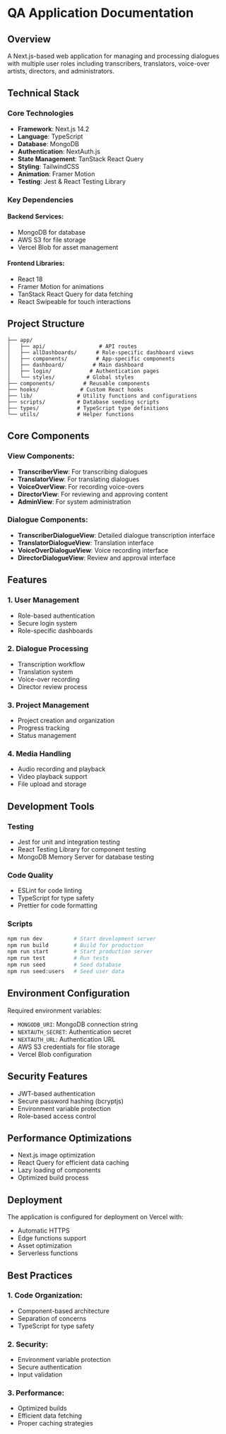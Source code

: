 # QA Application Documentation

## Overview
A Next.js-based web application for managing and processing dialogues with multiple user roles including transcribers, translators, voice-over artists, directors, and administrators.

## Technical Stack

### Core Technologies
- **Framework**: Next.js 14.2
- **Language**: TypeScript
- **Database**: MongoDB
- **Authentication**: NextAuth.js
- **State Management**: TanStack React Query
- **Styling**: TailwindCSS
- **Animation**: Framer Motion
- **Testing**: Jest & React Testing Library

### Key Dependencies

#### Backend Services:
- MongoDB for database
- AWS S3 for file storage
- Vercel Blob for asset management

#### Frontend Libraries:
- React 18
- Framer Motion for animations
- TanStack React Query for data fetching
- React Swipeable for touch interactions

## Project Structure

```
├── app/
│   ├── api/                 # API routes
│   ├── allDashboards/      # Role-specific dashboard views
│   ├── components/         # App-specific components
│   ├── dashboard/         # Main dashboard
│   ├── login/            # Authentication pages
│   └── styles/          # Global styles
├── components/         # Reusable components
├── hooks/             # Custom React hooks
├── lib/              # Utility functions and configurations
├── scripts/          # Database seeding scripts
├── types/            # TypeScript type definitions
└── utils/            # Helper functions
```

## Core Components

### View Components:
- **TranscriberView**: For transcribing dialogues
- **TranslatorView**: For translating dialogues
- **VoiceOverView**: For recording voice-overs
- **DirectorView**: For reviewing and approving content
- **AdminView**: For system administration

### Dialogue Components:
- **TranscriberDialogueView**: Detailed dialogue transcription interface
- **TranslatorDialogueView**: Translation interface
- **VoiceOverDialogueView**: Voice recording interface
- **DirectorDialogueView**: Review and approval interface

## Features

### 1. User Management
- Role-based authentication
- Secure login system
- Role-specific dashboards

### 2. Dialogue Processing
- Transcription workflow
- Translation system
- Voice-over recording
- Director review process

### 3. Project Management
- Project creation and organization
- Progress tracking
- Status management

### 4. Media Handling
- Audio recording and playback
- Video playback support
- File upload and storage

## Development Tools

### Testing
- Jest for unit and integration testing
- React Testing Library for component testing
- MongoDB Memory Server for database testing

### Code Quality
- ESLint for code linting
- TypeScript for type safety
- Prettier for code formatting

### Scripts
```bash
npm run dev          # Start development server
npm run build        # Build for production
npm run start        # Start production server
npm run test         # Run tests
npm run seed         # Seed database
npm run seed:users   # Seed user data
```

## Environment Configuration
Required environment variables:
- `MONGODB_URI`: MongoDB connection string
- `NEXTAUTH_SECRET`: Authentication secret
- `NEXTAUTH_URL`: Authentication URL
- AWS S3 credentials for file storage
- Vercel Blob configuration

## Security Features
- JWT-based authentication
- Secure password hashing (bcryptjs)
- Environment variable protection
- Role-based access control

## Performance Optimizations
- Next.js image optimization
- React Query for efficient data caching
- Lazy loading of components
- Optimized build process

## Deployment
The application is configured for deployment on Vercel with:
- Automatic HTTPS
- Edge functions support
- Asset optimization
- Serverless functions

## Best Practices

### 1. Code Organization:
- Component-based architecture
- Separation of concerns
- TypeScript for type safety

### 2. Security:
- Environment variable protection
- Secure authentication
- Input validation

### 3. Performance:
- Optimized builds
- Efficient data fetching
- Proper caching strategies
